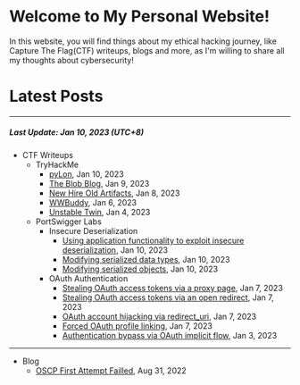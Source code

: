# Welcome to My Personal Website!

In this website, you will find things about my ethical hacking journey, like Capture The Flag(CTF) writeups, blogs and more, as I'm willing to share all my thoughts about cybersecurity!

# Latest Posts

* * *
##### Last Update: Jan 10, 2023 (UTC+8)

- CTF Writeups
	- TryHackMe
		- [pyLon](https://siunam321.github.io/ctf/tryhackme/pyLon), Jan 10, 2023
		- [The Blob Blog](https://siunam321.github.io/ctf/tryhackme/The-Blob-Blog), Jan 9, 2023
		- [New Hire Old Artifacts](https://siunam321.github.io/ctf/tryhackme/New-Hire-Old-Artifacts), Jan 8, 2023
		- [WWBuddy](https://siunam321.github.io/ctf/tryhackme/WWBuddy), Jan 6, 2023
		- [Unstable Twin](https://siunam321.github.io/ctf/tryhackme/Unstable-Twin), Jan 4, 2023
	- PortSwigger Labs
		- Insecure Deserialization
			- [Using application functionality to exploit insecure deserialization](https://siunam321.github.io/ctf/portswigger-labs/Insecure-Deserialization/deserial-3), Jan 10, 2023
			- [Modifying serialized data types](https://siunam321.github.io/ctf/portswigger-labs/Insecure-Deserialization/deserial-2), Jan 10, 2023
			- [Modifying serialized objects](https://siunam321.github.io/ctf/portswigger-labs/Insecure-Deserialization/deserial-1), Jan 10, 2023
		- OAuth Authentication
			- [Stealing OAuth access tokens via a proxy page](https://siunam321.github.io/ctf/portswigger-labs/OAuth-Authentication/oauth-6), Jan 7, 2023
			- [Stealing OAuth access tokens via an open redirect](https://siunam321.github.io/ctf/portswigger-labs/OAuth-Authentication/oauth-4), Jan 7, 2023
			- [OAuth account hijacking via redirect_uri](https://siunam321.github.io/ctf/portswigger-labs/OAuth-Authentication/oauth-3), Jan 7, 2023
			- [Forced OAuth profile linking](https://siunam321.github.io/ctf/portswigger-labs/OAuth-Authentication/oauth-2), Jan 7, 2023
			- [Authentication bypass via OAuth implicit flow](https://siunam321.github.io/ctf/portswigger-labs/OAuth-Authentication/oauth-1), Jan 3, 2023

* * *
- Blog
	- [OSCP First Attempt Failled](https://siunam321.github.io/blog/2022-08-31-OSCP-First-Attempt-Failled), Aug 31, 2022